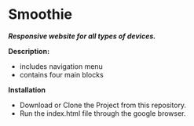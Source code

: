 # Smoothie

**_Responsive website for all types of devices._**

**Description:**
* includes navigation menu
* contains four main blocks

**Installation**
* Download or Clone the Project from this repository.
* Run the index.html file through the google browser.

